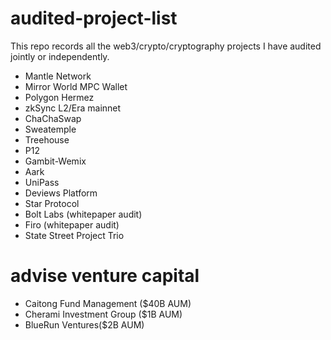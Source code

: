 # audited-project-list

This repo records all the web3/crypto/cryptography projects I have audited jointly or independently. 

- Mantle Network
- Mirror World MPC Wallet
- Polygon Hermez
- zkSync L2/Era mainnet
- ChaChaSwap
- Sweatemple
- Treehouse
- P12
- Gambit-Wemix
- Aark
- UniPass
- Deviews Platform
- Star Protocol 
- Bolt Labs (whitepaper audit)
- Firo (whitepaper audit)
- State Street Project Trio

# advise venture capital
- Caitong Fund Management ($40B AUM)
- Cherami Investment Group ($1B AUM)
- BlueRun Ventures($2B AUM)
